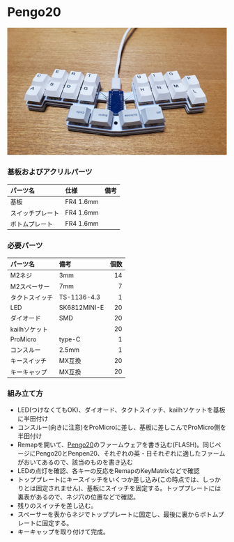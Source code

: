 # Pengo20
![Pengo20](../images/pengo20intro.jpg)

### 基板およびアクリルパーツ
|パーツ名|仕様|備考|
|:---|:---|:---|
|基板|FR4 1.6mm||
|スイッチプレート|FR4 1.6mm||
|ボトムプレート|FR4 1.6mm||

### 必要パーツ

|パーツ名|備考|個数|
|:---|:---|---:|
|M2ネジ|3mm|14|
|M2スペーサー|7mm|7|
|タクトスイッチ|TS-1136-4.3|1|
|LED|SK6812MINI-E|20|
|ダイオード|SMD|20|
|kailhソケット||20|
|ProMicro|type-C|1|
|コンスルー|2.5mm|1|
|キースイッチ|MX互換|20|
|キーキャップ|MX互換|20|

### 組み立て方
- LED(つけなくてもOK)、ダイオード、タクトスイッチ、kailhソケットを基板に半田付け
- コンスルー(向きに注意)をProMicroに差し、基板に差しこんでProMicro側を半田付け
- Remapを開いて、[Pengo20](https://remap-keys.app/catalog/NtWGzE0zA4201EqOwXhT)のファームウェアを書き込む(FLASH)。同じページにPengo20とPenpen20、それぞれの英・日それぞれに適したファームがおいてあるので、該当のものを書き込む
- LEDの点灯を確認、各キーの反応をRemapのKeyMatrixなどで確認
- トッププレートにキースイッチをいくつか差し込み(この時点では、しっかりとは固定されません)、基板にスイッチを固定する。トッププレートには裏表があるので、ネジ穴の位置などで確認。
- 残りのスイッチを差し込む。
- スペーサーを表からネジでトッププレートに固定し、最後に裏からボトムプレートに固定する。
- キーキャップを取り付けて完成。
